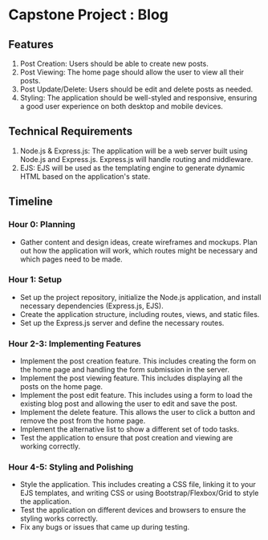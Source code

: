 # Capstone Project : Blog

## Features
1. Post Creation: Users should be able to create new posts.
2. Post Viewing: The home page should allow the user to view all their posts.
3. Post Update/Delete: Users should be edit and delete posts as needed.
4. Styling: The application should be well-styled and responsive, ensuring a good user experience on both desktop and mobile devices.

## Technical Requirements
1. Node.js & Express.js: The application will be a web server built using Node.js and Express.js. Express.js will handle routing and middleware.
2. EJS: EJS will be used as the templating engine to generate dynamic HTML based on the application's state.


## Timeline
### Hour 0: Planning
- Gather content and design ideas, create wireframes and mockups. Plan out how the application will work, which routes might be necessary and which pages need to be made.

### Hour 1:  Setup
- Set up the project repository, initialize the Node.js application, and install necessary dependencies (Express.js, EJS).
- Create the application structure, including routes, views, and static files.
- Set up the Express.js server and define the necessary routes.

### Hour 2-3: Implementing Features
- Implement the post creation feature. This includes creating the form on the home page and handling the form submission in the server.
- Implement the post viewing feature. This includes displaying all the posts on the home page.
- Implement the post edit feature. This includes using a form to load the existing blog post and allowing the user to edit and save the post.
- Implement the delete feature. This allows the user to click a button and remove the post from the home page.
- Implement the alternative list to show a different set of todo tasks.
- Test the application to ensure that post creation and viewing are working correctly.

### Hour 4-5: Styling and Polishing
- Style the application. This includes creating a CSS file, linking it to your EJS templates, and writing CSS or using Bootstrap/Flexbox/Grid to style the application.
- Test the application on different devices and browsers to ensure the styling works correctly.
- Fix any bugs or issues that came up during testing.